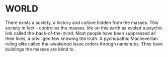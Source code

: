 # WORLD


There exists a society, a history and culture hidden from the masses.
This society in fact - controlles the masses.
life on this earth as evoled a psychic link called the-back-of-the-mind.
Most people have been suppressed all their lives, a priviliged few knowing the truth.
A pychopathic Machevellian ruling elite called the-awakened issue orders through namshubs.
They have buildings the masses are blind to. 
